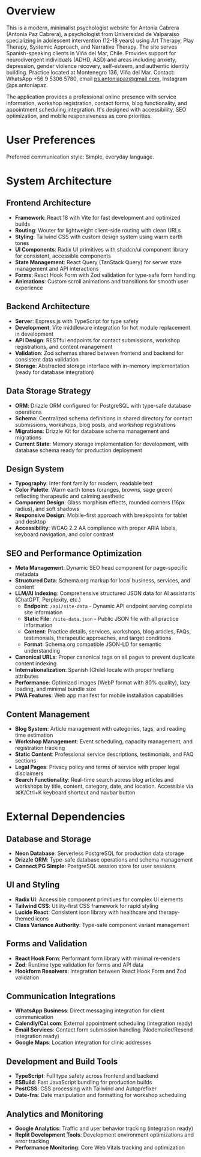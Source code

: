 # Overview

This is a modern, minimalist psychologist website for Antonia Cabrera (Antonia Paz Cabrera), a psychologist from Universidad de Valparaíso specializing in adolescent intervention (12-18 years) using Art Therapy, Play Therapy, Systemic Approach, and Narrative Therapy. The site serves Spanish-speaking clients in Viña del Mar, Chile. Provides support for neurodivergent individuals (ADHD, ASD) and areas including anxiety, depression, gender violence recovery, self-esteem, and authentic identity building. Practice located at Montenegro 136, Viña del Mar. Contact: WhatsApp +56 9 5306 5780, email ps.antoniapaz@gmail.com, Instagram @ps.antoniapaz.

The application provides a professional online presence with service information, workshop registration, contact forms, blog functionality, and appointment scheduling integration. It's designed with accessibility, SEO optimization, and mobile responsiveness as core priorities.

# User Preferences

Preferred communication style: Simple, everyday language.

# System Architecture

## Frontend Architecture
- **Framework**: React 18 with Vite for fast development and optimized builds
- **Routing**: Wouter for lightweight client-side routing with clean URLs
- **Styling**: Tailwind CSS with custom design system using warm earth tones
- **UI Components**: Radix UI primitives with shadcn/ui component library for consistent, accessible components
- **State Management**: React Query (TanStack Query) for server state management and API interactions
- **Forms**: React Hook Form with Zod validation for type-safe form handling
- **Animations**: Custom scroll animations and transitions for smooth user experience

## Backend Architecture
- **Server**: Express.js with TypeScript for type safety
- **Development**: Vite middleware integration for hot module replacement in development
- **API Design**: RESTful endpoints for contact submissions, workshop registrations, and content management
- **Validation**: Zod schemas shared between frontend and backend for consistent data validation
- **Storage**: Abstracted storage interface with in-memory implementation (ready for database integration)

## Data Storage Strategy
- **ORM**: Drizzle ORM configured for PostgreSQL with type-safe database operations
- **Schema**: Centralized schema definitions in shared directory for contact submissions, workshops, blog posts, and workshop registrations
- **Migrations**: Drizzle Kit for database schema management and migrations
- **Current State**: Memory storage implementation for development, with database schema ready for production deployment

## Design System
- **Typography**: Inter font family for modern, readable text
- **Color Palette**: Warm earth tones (oranges, browns, sage green) reflecting therapeutic and calming aesthetic
- **Component Design**: Glass morphism effects, rounded corners (16px radius), and soft shadows
- **Responsive Design**: Mobile-first approach with breakpoints for tablet and desktop
- **Accessibility**: WCAG 2.2 AA compliance with proper ARIA labels, keyboard navigation, and color contrast

## SEO and Performance Optimization
- **Meta Management**: Dynamic SEO head component for page-specific metadata
- **Structured Data**: Schema.org markup for local business, services, and content
- **LLM/AI Indexing**: Comprehensive structured JSON data for AI assistants (ChatGPT, Perplexity, etc.)
  - **Endpoint**: `/api/site-data` - Dynamic API endpoint serving complete site information
  - **Static File**: `/site-data.json` - Public JSON file with all practice information
  - **Content**: Practice details, services, workshops, blog articles, FAQs, testimonials, therapeutic approaches, and target conditions
  - **Format**: Schema.org compatible JSON-LD for semantic understanding
- **Canonical URLs**: Proper canonical tags on all pages to prevent duplicate content indexing
- **Internationalization**: Spanish (Chile) locale with proper hreflang attributes
- **Performance**: Optimized images (WebP format with 80% quality), lazy loading, and minimal bundle size
- **PWA Features**: Web app manifest for mobile installation capabilities

## Content Management
- **Blog System**: Article management with categories, tags, and reading time estimation
- **Workshop Management**: Event scheduling, capacity management, and registration tracking
- **Static Content**: Professional service descriptions, testimonials, and FAQ sections
- **Legal Pages**: Privacy policy and terms of service with proper legal disclaimers
- **Search Functionality**: Real-time search across blog articles and workshops by title, content, category, date, and location. Accessible via ⌘K/Ctrl+K keyboard shortcut and navbar button

# External Dependencies

## Database and Storage
- **Neon Database**: Serverless PostgreSQL for production data storage
- **Drizzle ORM**: Type-safe database operations and schema management
- **Connect PG Simple**: PostgreSQL session store for user sessions

## UI and Styling
- **Radix UI**: Accessible component primitives for complex UI elements
- **Tailwind CSS**: Utility-first CSS framework for rapid styling
- **Lucide React**: Consistent icon library with healthcare and therapy-themed icons
- **Class Variance Authority**: Type-safe component variant management

## Forms and Validation
- **React Hook Form**: Performant form library with minimal re-renders
- **Zod**: Runtime type validation for forms and API data
- **Hookform Resolvers**: Integration between React Hook Form and Zod validation

## Communication Integrations
- **WhatsApp Business**: Direct messaging integration for client communication
- **Calendly/Cal.com**: External appointment scheduling (integration ready)
- **Email Services**: Contact form submission handling (Nodemailer/Resend integration ready)
- **Google Maps**: Location integration for clinic addresses

## Development and Build Tools
- **TypeScript**: Full type safety across frontend and backend
- **ESBuild**: Fast JavaScript bundling for production builds
- **PostCSS**: CSS processing with Tailwind and Autoprefixer
- **Date-fns**: Date manipulation and formatting for workshop scheduling

## Analytics and Monitoring
- **Google Analytics**: Traffic and user behavior tracking (integration ready)
- **Replit Development Tools**: Development environment optimizations and error tracking
- **Performance Monitoring**: Core Web Vitals tracking and optimization